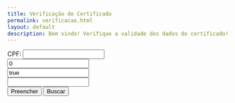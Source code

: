 ```yaml
---
title: Verificação de Certificado
permalink: verificacao.html
layout: default
description: Bem vindo! Verifique a validade dos dados do certificado!
---
```




<html><head>    
    <script type="text/javascript">
    	function setCPF(){
    		var line = window.location.href.searchParams.get("line");
    		var cpf = window.location.href.searchParams.get("cpf");
    		document.getElementById("cpf").value = "09275985669";
    		document.getElementById("range").value = line+":"+line;
    	}
    </script>
  </head>
  <body onload="setCPF();">
        <form action="https://docs.google.com/spreadsheets/d/1uSAoq6YB6vYt7urYJPBcj3QfTQ57K-FnXzp0dBwj0OM/pubhtml" method="get" target="_blank">
      CPF: <input id="cpf" name="cpf" type="text" value="" readonly><br>
          <input name="gid" type="text" value="0"><br>
          <input name="single" type="text" value="true"><br>
          <input id="range" name="range" type="text" value=""><br>
      <input type="button" value="Preencher" onclick="setCPF();">
      <input type="submit" value="Buscar"><br><br>
    </form>
</body></html>
